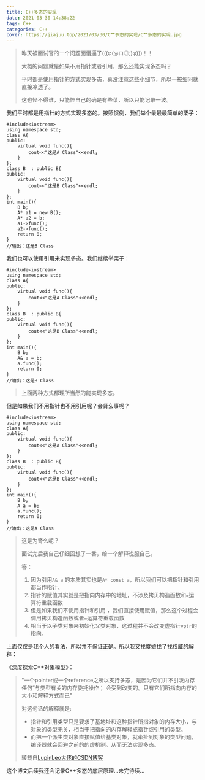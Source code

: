 ```yaml
---
title: C++多态的实现
date: 2021-03-30 14:38:22
tags: C++
categories: C++
cover: https://jiajuu.top/2021/03/30/C艹多态的实现/C艹多态的实现.jpg
---
```


> 昨天被面试官的一个问题面懵逼了(((φ(◎ロ◎;)φ)))！！
>
> 大概的问题就是如果不用指针或者引用，那么还能实现多态吗？
>
> 平时都是使用指针的方式实现多态，真没注意这些小细节，所以一被细问就直接凉透了。
>
> 这也怪不得谁，只能怪自己的确是有些菜，所以只能记录一波。

我们平时都是用指针的方式实现多态的。按照惯例，我们举个最最最简单的栗子：

```
#include<iostream>
using namespace std;
class A{
public:
	virtual void func(){
		cout<<"这是A Class"<<endl;
	}
};
class B  : public B{
public:
	virtual void func(){
		cout<<"这是B Class"<<endl;
	}
};
int main(){
	B b;
	A* a1 = new B();
	A* a2 = b;
	a1->func();
	a2->func();
	return 0;
}
//输出：这是B Class
```

我们也可以使用引用来实现多态。我们继续举栗子：

```
#include<iostream>
using namespace std;
class A{
public:
	virtual void func(){
		cout<<"这是A Class"<<endl;
	}
};
class B  : public B{
public:
	virtual void func(){
		cout<<"这是B Class"<<endl;
	}
};
int main(){
	B b;
	A& a = b;
	a.func();
	return 0;
}
//输出：这是B Class
```

> 上面两种方式都理所当然的能实现多态。

但是如果我们不用指针也不用引用呢？会肾么事呢？

```
#include<iostream>
using namespace std;
class A{
public:
	virtual void func(){
		cout<<"这是A Class"<<endl;
	}
};
class B  : public B{
public:
	virtual void func(){
		cout<<"这是B Class"<<endl;
	}
};
int main(){
	B b;
	A a = b;
	a.func();
	return 0;
}
//输出：这是A Class
```

> 这是为肾么呢？
>
> 面试完后我自己仔细回想了一番，给一个解释说服自己。
>
> 答：
>
> 1. 因为引用`A& a` 的本质其实也是`A* const a`，所以我们可以把指针和引用都当作指针。
> 2. 指针的赋值其实就是把指向内存中的地址，不涉及拷贝构造函数和`=`运算符重载函数
> 3. 但是如果我们不使用指针和引用 ，我们直接使用赋值，那么这个过程会调用拷贝构造函数或者`=`运算符重载函数
> 4. 相当于以子类对象来初始化父类对象，这过程并不会改变虚指针`vptr`的指向。

上面仅仅是我个人的看法，所以并不保证正确。所以我又找度娘找了找权威的解释：

《深度探索C++对象模型》：

>"一个pointer或一个reference之所以支持多态，是因为它们并不引发内存任何“与类型有关的内存委托操作； 会受到改变的。只有它们所指向内存的大小和解释方式而已"
>
>
>
>对这句话的解释就是:
>
>- 指针和引用类型只是要求了基地址和这种指针所指对象的内存大小，与对象的类型无关，相当于把指向的内存解释成指针或引用的类型。
>- 而把一个派生类对象直接赋值给基类对象，就牵扯到对象的类型问题，编译器就会回避之前的的虚机制。从而无法实现多态。
>
>转载自[LupinLeo大佬的CSDN博客](https://blog.csdn.net/shichao1470/article/details/89893508)



这个博文后续我还会记录C++多态的底层原理...未完待续...